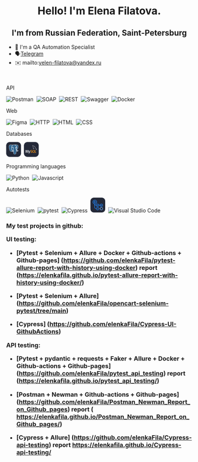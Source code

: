 <h1 align="center">Hello! I'm Elena Filatova.</h1>
<h2 align="center">I'm from Russian Federation, Saint-Petersburg</h2>

- 👋 I'm a QA Automation Specialist
- 🗣️[Telegram](https://t.me/elenka_fila)
- ✉️ mailto:yelen-filatova@yandex.ru

<br>

API
<div>
  <img src="https://user-images.githubusercontent.com/25181517/192109061-e138ca71-337c-4019-8d42-4792fdaa7128.png" title="Postman" alt="Postman" width="40" height="40"/>&nbsp
  <img src="https://user-images.githubusercontent.com/25181517/192107860-9a9f0894-0e34-4ab3-964d-6297ee4c00e9.png" title="SOAP" alt="SOAP" width="40" height="40"/>&nbsp
  <img src="https://user-images.githubusercontent.com/25181517/192107858-fe19f043-c502-4009-8c47-476fc89718ad.png" title="REST" alt="REST" width="40" height="40"/>&nbsp
  <img src="https://user-images.githubusercontent.com/25181517/186711335-a3729606-5a78-4496-9a36-06efcc74f800.png" title="Swagger" alt="Swagger" width="40" height="40"/>&nbsp
  <img src="https://user-images.githubusercontent.com/25181517/117207330-263ba280-adf4-11eb-9b97-0ac5b40bc3be.png" title="Docker" alt="Docker" width="40" height="40"/>&nbsp
</div>

Web
<div>
  <img src="https://user-images.githubusercontent.com/25181517/189715289-df3ee512-6eca-463f-a0f4-c10d94a06b2f.png" title="Figma" alt="Figma" width="40" height="40"/>&nbsp
  <img src="https://user-images.githubusercontent.com/25181517/192107854-765620d7-f909-4953-a6da-36e1ef69eea6.png" title="HTTP" alt="HTTP" width="40" height="40"/>&nbsp
  <img src="https://user-images.githubusercontent.com/25181517/192158954-f88b5814-d510-4564-b285-dff7d6400dad.png" title="HTML" alt="HTML" width="40" height="40"/>&nbsp
  <img src="https://user-images.githubusercontent.com/25181517/183898674-75a4a1b1-f960-4ea9-abcb-637170a00a75.png" title="CSS" alt="CSS" width="40" height="40"/>&nbsp
</div>

Databases
<div>
  <img src="https://raw.githubusercontent.com/tandpfun/skill-icons/main/icons/PostgreSQL-Dark.svg" title="PostgreSQL" alt="PostgreSQL" width="40" height="40"/>&nbsp
  <img src="https://raw.githubusercontent.com/tandpfun/skill-icons/main/icons/MySQL-Dark.svg" title="MySQL" alt="MySQL" width="40" height="40"/>&nbsp
</div>

Programming languages
<div>
  <img src="https://user-images.githubusercontent.com/25181517/183423507-c056a6f9-1ba8-4312-a350-19bcbc5a8697.png" title="Python" alt="Python" width="40" height="40"/>&nbsp
  <img src="https://user-images.githubusercontent.com/25181517/117447155-6a868a00-af3d-11eb-9cfe-245df15c9f3f.png" title="Javascript" alt="Javascript" width="40" height="40"/>&nbsp
</div>


Autotests
<div>
  <img src="https://user-images.githubusercontent.com/25181517/184103699-d1b83c07-2d83-4d99-9a1e-83bd89e08117.png" title="Selenium" alt="Selenium" width="40" height="40"/>&nbsp
  <img src="https://user-images.githubusercontent.com/25181517/184117132-9e89a93b-65fb-47c3-91e7-7d0f99e7c066.png" title="pytest" alt="pytest" width="40" height="40"/>&nbsp
  <img src="https://user-images.githubusercontent.com/68279555/200387386-276c709f-380b-46cc-81fd-f292985927a8.png" title="Cypress" alt="Cypress" width="40" height="40"/>&nbsp
  <img src="https://raw.githubusercontent.com/tandpfun/skill-icons/main/icons/GithubActions-Dark.svg" title="Actions" alt="Actions" width="40" height="40"/>&nbsp
  <img src="https://user-images.githubusercontent.com/25181517/192108891-d86b6220-e232-423a-bf5f-90903e6887c3.png" title="Visual Studio Code" alt="Visual Studio Code" width="40" height="40"/>&nbsp
  
</div>

<h3>
My test projects in github:

UI testing:
- [Pytest + Selenium + Allure + Docker + Github-actions + Github-pages]
  (https://github.com/elenkaFila/pytest-allure-report-with-history-using-docker)
  report (https://elenkafila.github.io/pytest-allure-report-with-history-using-docker/)

- [Pytest + Selenium + Allure]
  (https://github.com/elenkaFila/opencart-selenium-pytest/tree/main)

- [Cypress]
  (https://github.com/elenkaFila/Cypress-UI-GithubActions)


API testing:
- [Pytest + pydantic + requests + Faker + Allure + Docker + Github-actions + Github-pages]
  (https://github.com/elenkaFila/pytest_api_testing)
  report (https://elenkafila.github.io/pytest_api_testing/)

- [Postman + Newman + Github-actions + Github-pages]
  (https://github.com/elenkaFila/Postman_Newman_Report_on_Github_pages)
  report ( https://elenkafila.github.io/Postman_Newman_Report_on_Github_pages/)

- [Cypress + Allure]
  (https://github.com/elenkaFila/Cypress-api-testing)
  report https://elenkafila.github.io/Cypress-api-testing/
</h3>
